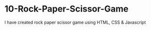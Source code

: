 # 10-Rock-Paper-Scissor-Game
I have created  rock paper scissor game using HTML, CSS &amp; Javascript
